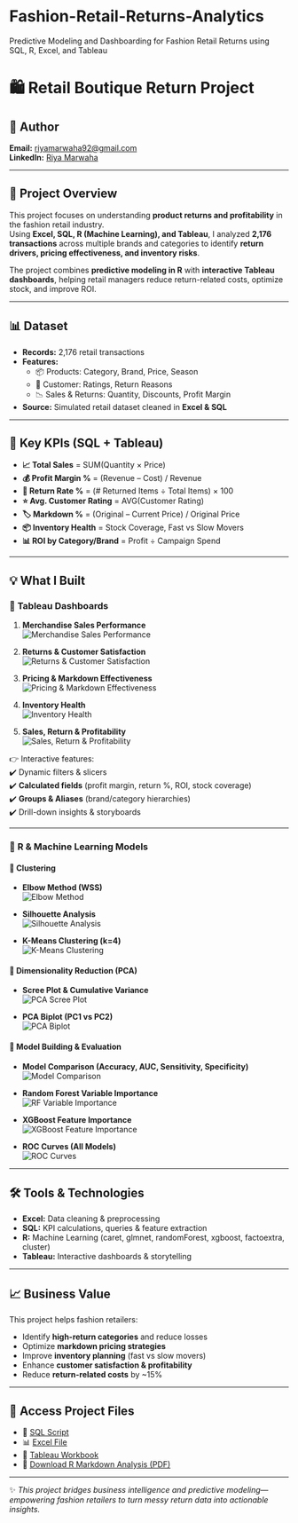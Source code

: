 # Fashion-Retail-Returns-Analytics
Predictive Modeling and Dashboarding for Fashion Retail Returns using SQL, R, Excel, and Tableau
# 🛍️ Retail Boutique Return Project

## 📧 Author  
**Email:** riyamarwaha92@gmail.com  
**LinkedIn:** [Riya Marwaha](https://www.linkedin.com/in/riya-marwaha/)  

---

## 📖 Project Overview  
This project focuses on understanding **product returns and profitability** in the fashion retail industry.  
Using **Excel, SQL, R (Machine Learning), and Tableau**, I analyzed **2,176 transactions** across multiple brands and categories to identify **return drivers, pricing effectiveness, and inventory risks**.  

The project combines **predictive modeling in R** with **interactive Tableau dashboards**, helping retail managers reduce return-related costs, optimize stock, and improve ROI.  

---

## 📊 Dataset  
- **Records:** 2,176 retail transactions  
- **Features:**  
  - 📦 Products: Category, Brand, Price, Season  
  - 👗 Customer: Ratings, Return Reasons  
  - 📉 Sales & Returns: Quantity, Discounts, Profit Margin  
- **Source:** Simulated retail dataset cleaned in **Excel & SQL**  

---

## 📌 Key KPIs (SQL + Tableau)  
- **📈 Total Sales** = SUM(Quantity × Price)  
- **💰 Profit Margin %** = (Revenue – Cost) / Revenue  
- **🔄 Return Rate %** = (# Returned Items ÷ Total Items) × 100  
- **⭐ Avg. Customer Rating** = AVG(Customer Rating)  
- **🏷️ Markdown %** = (Original – Current Price) / Original Price  
- **📦 Inventory Health** = Stock Coverage, Fast vs Slow Movers  
- **📊 ROI by Category/Brand** = Profit ÷ Campaign Spend  

---

## 💡 What I Built  

### 🔹 **Tableau Dashboards**  
1. **Merchandise Sales Performance**  
   ![Merchandise Sales Performance](assets/Dashboard1.png)  

2. **Returns & Customer Satisfaction**  
   ![Returns & Customer Satisfaction](assets/Dashboard2.png)  

3. **Pricing & Markdown Effectiveness**  
   ![Pricing & Markdown Effectiveness](assets/Dashboard3.png)  

4. **Inventory Health**  
   ![Inventory Health](assets/Dashboard4.png)  

5. **Sales, Return & Profitability**  
   ![Sales, Return & Profitability](assets/Dashboard5.png)  

👉 Interactive features:  
✔️ Dynamic filters & slicers  
✔️ **Calculated fields** (profit margin, return %, ROI, stock coverage)  
✔️ **Groups & Aliases** (brand/category hierarchies)  
✔️ Drill-down insights & storyboards  

---

### 🔹 **R & Machine Learning Models**  

#### 🔸 Clustering  
- **Elbow Method (WSS)**  
 ![Elbow Method](assets/Elbowmethod.png)
  

- **Silhouette Analysis**  
  ![Silhouette Analysis](assets/Silhouette.png)  

- **K-Means Clustering (k=4)**  
  ![K-Means Clustering](assets/KMeansCluster.png)  

#### 🔸 Dimensionality Reduction (PCA)  
- **Scree Plot & Cumulative Variance**  
  ![PCA Scree Plot](assets/Screeplot.png)  

- **PCA Biplot (PC1 vs PC2)**  
  ![PCA Biplot](assets/PCABiplot.png)  

#### 🔸 Model Building & Evaluation  
- **Model Comparison (Accuracy, AUC, Sensitivity, Specificity)**  
  ![Model Comparison](assets/Modelcomparison.png)  

- **Random Forest Variable Importance**  
  ![RF Variable Importance](assets/RFVariableImportance.png)  

- **XGBoost Feature Importance**  
  ![XGBoost Feature Importance](assets/XGBoost.png)  

- **ROC Curves (All Models)**  
  ![ROC Curves](assets/ROCCurve.png)  

---

## 🛠️ Tools & Technologies  
- **Excel:** Data cleaning & preprocessing  
- **SQL:** KPI calculations, queries & feature extraction  
- **R:** Machine Learning (caret, glmnet, randomForest, xgboost, factoextra, cluster)  
- **Tableau:** Interactive dashboards & storytelling  

---

## 📈 Business Value  
This project helps fashion retailers:  
- Identify **high-return categories** and reduce losses  
- Optimize **markdown pricing strategies**  
- Improve **inventory planning** (fast vs slow movers)  
- Enhance **customer satisfaction & profitability**  
- Reduce **return-related costs** by ~15%  

---

## 🚀 Access Project Files  
- 📜 [SQL Script](sql/retail_returns_queries.sql)  
- 📊 [Excel File](excel/fashiondb.xlsx)  
- 📂 [Tableau Workbook](tableau/Fashion_Boutique_retail.twbx)  
- 🧾 [Download R Markdown Analysis (PDF)](r/RetailProject_R.pdf) 


---

✨ *This project bridges business intelligence and predictive modeling—empowering fashion retailers to turn messy return data into actionable insights.*  
